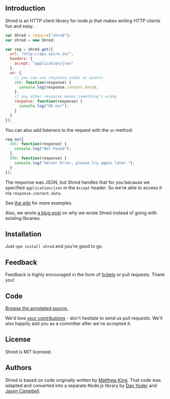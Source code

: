 ## Introduction

Shred is an HTTP client library for node.js that makes writing HTTP clients fun and easy.

```javascript
var Shred = require("shred");
var shred = new Shred;

var req = shred.get({
  url: "http://api.spire.io/",
  headers: {
    accept: "application/json"
  },
  on: {
    // you can use response codes as events
    200: function(response) {
      console.log(response.content.data);
    },
    // any other response means something's wrong
    response: function(response) {
      console.log("Oh no!");
    }
  }
});
```

You can also add listeners to the request with the `on` method:

```javascript
req.on({
  404: function(response) {
    console.log("Not Found");
  },
  500: function(response) {
    console.log("Server Error, please try again later.");
  }
});
```

The response was JSON, but Shred handles that for you because we specified `application/json` in the `Accept` header. So we're able to access it via `response.content.data`.

See [the wiki](https://github.com/spire-io/shred/wiki) for more examples.

Also, we wrote [a blog post][blog] on why we wrote Shred instead of going with existing libraries.

## Installation

Just `npm install shred` and you're good to go.

## Feedback

Feedback is highly encouraged in the form of [tickets][tickets] or pull requests. Thank you!

## Code

[Browse the annotated source.][docs]

We'd love [your contributions](repo) - don't hesitate to send us pull requests. We'll also happily add you as a committer after we've accepted it.

## License

Shred is MIT licensed.

## Authors

Shred is based on code originally written by [Matthew King][king]. That code was adapted and converted into a separate Node.js library by [Dan Yoder][yoder] and [Jason Campbell][campbell].

[code]: https://github.com/spire-io/shred
[tickets]: https://github.com/spire-io/shred/issues
[license]: https://github.com/spire-io/shred/blob/master/LICENSE
[yoder]: mailto:dan@spire.io
[king]: mailto:mking@spire.io
[campbell]: mailto:jcampbell@spire.io
[docs]: http://www.spire.io/docs/shred/
[blog]: http://www.spire.io/posts/introducing-shred.html

